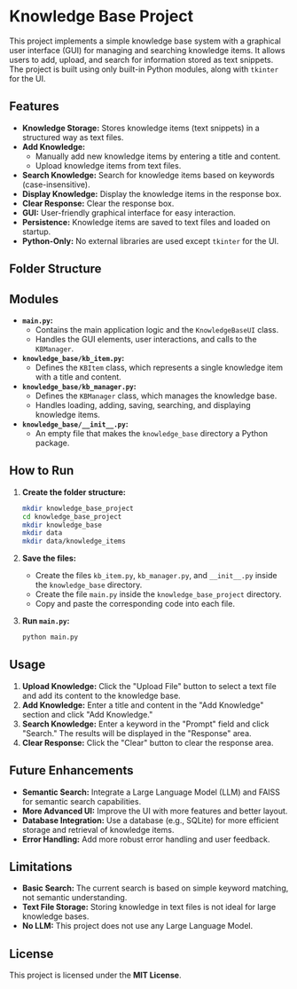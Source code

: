 # Knowledge Base Project

This project implements a simple knowledge base system with a graphical user interface (GUI) for managing and searching knowledge items. It allows users to add, upload, and search for information stored as text snippets. The project is built using only built-in Python modules, along with `tkinter` for the UI.

## Features

*   **Knowledge Storage:** Stores knowledge items (text snippets) in a structured way as text files.
*   **Add Knowledge:**
    *   Manually add new knowledge items by entering a title and content.
    *   Upload knowledge items from text files.
*   **Search Knowledge:** Search for knowledge items based on keywords (case-insensitive).
*   **Display Knowledge:** Display the knowledge items in the response box.
*   **Clear Response:** Clear the response box.
*   **GUI:** User-friendly graphical interface for easy interaction.
*   **Persistence:** Knowledge items are saved to text files and loaded on startup.
* **Python-Only:** No external libraries are used except `tkinter` for the UI.

## Folder Structure


## Modules

*   **`main.py`:**
    *   Contains the main application logic and the `KnowledgeBaseUI` class.
    *   Handles the GUI elements, user interactions, and calls to the `KBManager`.
*   **`knowledge_base/kb_item.py`:**
    *   Defines the `KBItem` class, which represents a single knowledge item with a title and content.
*   **`knowledge_base/kb_manager.py`:**
    *   Defines the `KBManager` class, which manages the knowledge base.
    *   Handles loading, adding, saving, searching, and displaying knowledge items.
*   **`knowledge_base/__init__.py`:**
    *   An empty file that makes the `knowledge_base` directory a Python package.

## How to Run

1.  **Create the folder structure:**
    ```bash
    mkdir knowledge_base_project
    cd knowledge_base_project
    mkdir knowledge_base
    mkdir data
    mkdir data/knowledge_items
    ```

2.  **Save the files:**
    *   Create the files `kb_item.py`, `kb_manager.py`, and `__init__.py` inside the `knowledge_base` directory.
    *   Create the file `main.py` inside the `knowledge_base_project` directory.
    *   Copy and paste the corresponding code into each file.

3.  **Run `main.py`:**
    ```bash
    python main.py
    ```

## Usage

1.  **Upload Knowledge:** Click the "Upload File" button to select a text file and add its content to the knowledge base.
2.  **Add Knowledge:** Enter a title and content in the "Add Knowledge" section and click "Add Knowledge."
3.  **Search Knowledge:** Enter a keyword in the "Prompt" field and click "Search." The results will be displayed in the "Response" area.
4. **Clear Response:** Click the "Clear" button to clear the response area.

## Future Enhancements

*   **Semantic Search:** Integrate a Large Language Model (LLM) and FAISS for semantic search capabilities.
*   **More Advanced UI:** Improve the UI with more features and better layout.
*   **Database Integration:** Use a database (e.g., SQLite) for more efficient storage and retrieval of knowledge items.
*   **Error Handling:** Add more robust error handling and user feedback.

## Limitations

*   **Basic Search:** The current search is based on simple keyword matching, not semantic understanding.
*   **Text File Storage:** Storing knowledge in text files is not ideal for large knowledge bases.
* **No LLM:** This project does not use any Large Language Model.

## License

This project is licensed under the **MIT License**.
